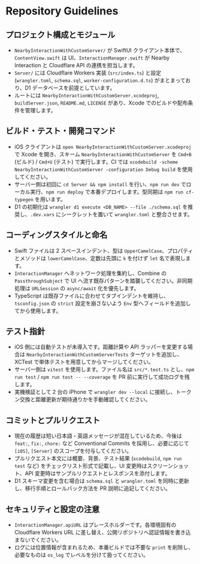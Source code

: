 # Repository Guidelines

## プロジェクト構成とモジュール
- `NearbyInteractionWithCustomServer/` が SwiftUI クライアント本体で、`ContentView.swift` は UI、`InteractionManager.swift` が Nearby Interaction と Cloudflare API の連携を担当します。
- `Server/` には Cloudflare Workers 実装 (`src/index.ts`) と設定 (`wrangler.toml`, `schema.sql`, `worker-configuration.d.ts`) がまとまっており、D1 データベースを前提としています。
- ルートには `NearbyInteractionWithCustomServer.xcodeproj`, `buildServer.json`, `README.md`, `LICENSE` があり、Xcode でのビルドや配布条件を管理します。

## ビルド・テスト・開発コマンド
- iOS クライアントは `open NearbyInteractionWithCustomServer.xcodeproj` で Xcode を開き、スキーム `NearbyInteractionWithCustomServer` を `Cmd+B` (ビルド) / `Cmd+U` (テスト) で実行します。CI では `xcodebuild -scheme NearbyInteractionWithCustomServer -configuration Debug build` を使用してください。
- サーバー側は初回に `cd Server && npm install` を行い、`npm run dev` でローカル実行、`npm run deploy` で本番デプロイします。型同期は `npm run cf-typegen` を用います。
- D1 の初期化は `wrangler d1 execute <DB_NAME> --file ./schema.sql` を推奨し、`.dev.vars` にシークレットを置いて `wrangler.toml` と整合させます。

## コーディングスタイルと命名
- Swift ファイルは 2 スペースインデント、型は `UpperCamelCase`、プロパティとメソッドは `lowerCamelCase`、定数は先頭に `k` を付けず `let` 名で表現します。
- `InteractionManager` へネットワーク処理を集約し、Combine の `PassthroughSubject` で UI へ流す既存パターンを踏襲してください。非同期処理は `URLSession` の `async/await` 化を優先します。
- TypeScript は既存ファイルに合わせてタブインデントを維持し、`tsconfig.json` の `strict` 設定を崩さないよう `Env` 型へフィールドを追加してから使用します。

## テスト指針
- iOS 側には自動テストが未導入です。距離計算や API ラッパーを変更する場合は `NearbyInteractionWithCustomServerTests` ターゲットを追加し、XCTest で単体テストを用意してからマージしてください。
- サーバー側は `vitest` を使用します。ファイル名は `src/*.test.ts` とし、`npm run test` / `npm run test -- --coverage` を PR 前に実行して成功ログを残します。
- 実機検証として 2 台の iPhone で `wrangler dev --local` に接続し、トークン交換と距離更新が期待通りかを手動確認してください。

## コミットとプルリクエスト
- 現在の履歴は短い日本語・英語メッセージが混在しているため、今後は `feat:`, `fix:`, `chore:` など Conventional Commits を採用し、必要に応じて `[iOS]`, `[Server]` のスコープを付与してください。
- プルリクエスト本文には概要、背景、テスト結果 (`xcodebuild`, `npm run test` など) をチェックリスト形式で記載し、UI 変更時はスクリーンショット、API 変更時はサンプルリクエストとレスポンスを添付します。
- D1 スキーマ変更を含む場合は `schema.sql` と `wrangler.toml` を同時に更新し、移行手順とロールバック方法を PR 説明に追記してください。

## セキュリティと設定の注意
- `InteractionManager.apiURL` はプレースホルダーです。各環境固有の Cloudflare Workers URL に差し替え、公開リポジトリへ認証情報を書き込まないでください。
- ログには位置情報が含まれるため、本番ビルドでは不要な `print` を削除し、必要なものは `os_log` でレベルを分けて扱ってください。
